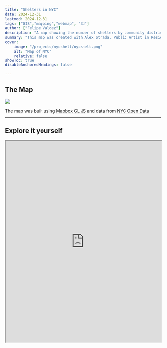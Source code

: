 ```yaml
---
title: "Shelters in NYC" 
date: 2024-12-31
lastmod: 2024-12-31
tags: ["GIS","mapping","webmap", "3d"]
author: ["Felipe Valdez"]
description: "A map showing the number of shelters by community district in New York City in a 3D scene" 
summary: "This map was created with Alex Strada, Public Artist in Residence with the New York City Department of Homeless Services and the Department of Cultural Affairs.<br><br>The map goal is to depict the relation between the number of shelters and the skyline height in the city as a way to draw attention into their spatial distribution." 
cover:
    image: "/projects/nycshelt/nycshelt.png"
    alt: "Map of NYC"
    relative: false
showToc: true
disableAnchoredHeadings: false

---
```


## The Map

![](nycmap.gif)

The map was built using [Mapbox GL JS](https://www.mapbox.com/) and data from [NYC Open Data](https://opendata.cityofnewyork.us/)

---

## Explore it yourself

<iframe
  src="https://felipevaldez.com/NYC-Shelters/"
  style="width:100%; height:650px;" target=_blank
></iframe>